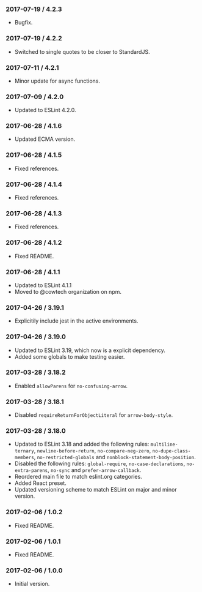 ### 2017-07-19 / 4.2.3

* Bugfix.

### 2017-07-19 / 4.2.2

* Switched to single quotes to be closer to StandardJS.

### 2017-07-11 / 4.2.1

* Minor update for async functions.

### 2017-07-09 / 4.2.0

* Updated to ESLint 4.2.0.

### 2017-06-28 / 4.1.6

* Updated ECMA version.

### 2017-06-28 / 4.1.5

* Fixed references.

### 2017-06-28 / 4.1.4

* Fixed references.

### 2017-06-28 / 4.1.3

* Fixed references.

### 2017-06-28 / 4.1.2

* Fixed README.

### 2017-06-28 / 4.1.1

* Updated to ESLint 4.1.1
* Moved to @cowtech organization on npm.

### 2017-04-26 / 3.19.1

* Explicitily include jest in the active environments.

### 2017-04-26 / 3.19.0

* Updated to ESLint 3.19, which now is a explicit dependency.
* Added some globals to make testing easier.

### 2017-03-28 / 3.18.2

* Enabled `allowParens` for `no-confusing-arrow`.

### 2017-03-28 / 3.18.1

* Disabled `requireReturnForObjectLiteral` for `arrow-body-style`.

### 2017-03-28 / 3.18.0

* Updated to ESLint 3.18 and added the following rules: `multiline-ternary`, `newline-before-return`, `no-compare-neg-zero`, `no-dupe-class-members`, `no-restricted-globals` and `nonblock-statement-body-position`.
* Disabled the following rules: `global-require`, `no-case-declarations`, `no-extra-parens`, `no-sync` and `prefer-arrow-callback`.
* Reordered main file to match eslint.org categories.
* Added React preset.
* Updated versioning scheme to match ESLint on major and minor version.

### 2017-02-06 / 1.0.2

* Fixed README.

### 2017-02-06 / 1.0.1

* Fixed README.

### 2017-02-06 / 1.0.0

* Initial version.
